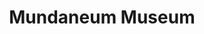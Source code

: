 ---
dateStart: 2012-10-09
dateEnd: 2013-06-01
title: "Mundaneum Museum"
venue: "Mundaneum Museum"
organizer: Vincent Delvaux
credit: "Places & Spaces"
city: Mons
state:
country: Belgium
pdfLink:
venueImages:
 - sm: image01.sm.jpg
   lg: image01.lg.jpg
 - sm: image02.sm.jpg
   lg: image02.lg.jpg
 - sm: image03.sm.jpg
   lg: image03.lg.jpg
 - sm: image04.sm.jpg
   lg: image04.lg.jpg
 - sm: image05.sm.jpg
   lg: image05.lg.jpg
---